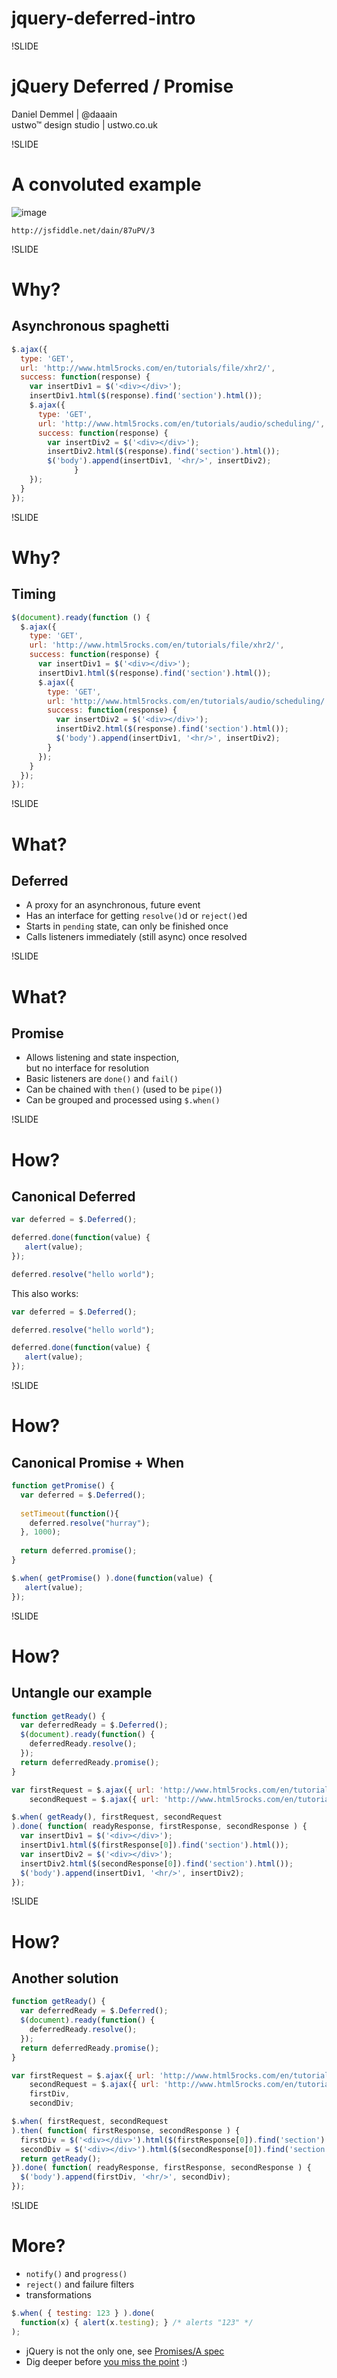 # jquery-deferred-intro

!SLIDE

# jQuery Deferred / Promise

Daniel Demmel | @daaain  
ustwo™ design studio | ustwo.co.uk

!SLIDE

# A convoluted example

![image](images/example.png)

`http://jsfiddle.net/dain/87uPV/3`

!SLIDE

# Why?

## Asynchronous spaghetti

``` javascript
$.ajax({
  type: 'GET',
  url: 'http://www.html5rocks.com/en/tutorials/file/xhr2/',
  success: function(response) {
    var insertDiv1 = $('<div></div>');
    insertDiv1.html($(response).find('section').html());
    $.ajax({
      type: 'GET',
      url: 'http://www.html5rocks.com/en/tutorials/audio/scheduling/',
      success: function(response) {
        var insertDiv2 = $('<div></div>');
        insertDiv2.html($(response).find('section').html());
        $('body').append(insertDiv1, '<hr/>', insertDiv2);
              } 
    });
  } 
});
```

!SLIDE

# Why?

## Timing

``` javascript
$(document).ready(function () {
  $.ajax({
    type: 'GET',
    url: 'http://www.html5rocks.com/en/tutorials/file/xhr2/',
    success: function(response) {
      var insertDiv1 = $('<div></div>');
      insertDiv1.html($(response).find('section').html());
      $.ajax({
        type: 'GET',
        url: 'http://www.html5rocks.com/en/tutorials/audio/scheduling/',
        success: function(response) {
          var insertDiv2 = $('<div></div>');
          insertDiv2.html($(response).find('section').html());
          $('body').append(insertDiv1, '<hr/>', insertDiv2);
        }
      });
    }
  });
});
```

!SLIDE

# What?

## Deferred

* A proxy for an asynchronous, future event
* Has an interface for getting `resolve()`d or `reject()`ed
* Starts in `pending` state, can only be finished once
* Calls listeners immediately (still async) once resolved

!SLIDE

# What?

## Promise

* Allows listening and state inspection,  
but no interface for resolution
* Basic listeners are `done()` and `fail()`
* Can be chained with `then()` (used to be `pipe()`)
* Can be grouped and processed using `$.when()`

!SLIDE

# How?

## Canonical Deferred

``` javascript
var deferred = $.Deferred();

deferred.done(function(value) {
   alert(value);
});

deferred.resolve("hello world");
```

This also works:

``` javascript
var deferred = $.Deferred();

deferred.resolve("hello world");

deferred.done(function(value) {
   alert(value);
});
```

!SLIDE

# How?

## Canonical Promise + When

``` javascript
function getPromise() {
  var deferred = $.Deferred();
  
  setTimeout(function(){
    deferred.resolve("hurray");
  }, 1000);
  
  return deferred.promise();
}

$.when( getPromise() ).done(function(value) {
   alert(value);
});
```

!SLIDE

# How?

## Untangle our example

``` javascript
function getReady() {
  var deferredReady = $.Deferred();
  $(document).ready(function() {
    deferredReady.resolve();
  });
  return deferredReady.promise();
}

var firstRequest = $.ajax({ url: 'http://www.html5rocks.com/en/tutorials/file/xhr2/' }),
    secondRequest = $.ajax({ url: 'http://www.html5rocks.com/en/tutorials/audio/scheduling/' });

$.when( getReady(), firstRequest, secondRequest
).done( function( readyResponse, firstResponse, secondResponse ) {
  var insertDiv1 = $('<div></div>');
  insertDiv1.html($(firstResponse[0]).find('section').html());
  var insertDiv2 = $('<div></div>');
  insertDiv2.html($(secondResponse[0]).find('section').html());
  $('body').append(insertDiv1, '<hr/>', insertDiv2);
});
```

!SLIDE

# How?

## Another solution

``` javascript
function getReady() {
  var deferredReady = $.Deferred();
  $(document).ready(function() {
    deferredReady.resolve();
  });
  return deferredReady.promise();
}

var firstRequest = $.ajax({ url: 'http://www.html5rocks.com/en/tutorials/file/xhr2/' }),
    secondRequest = $.ajax({ url: 'http://www.html5rocks.com/en/tutorials/audio/scheduling/' }),
    firstDiv,
    secondDiv;

$.when( firstRequest, secondRequest
).then( function( firstResponse, secondResponse ) {
  firstDiv = $('<div></div>').html($(firstResponse[0]).find('section').html());
  secondDiv = $('<div></div>').html($(secondResponse[0]).find('section').html());
  return getReady();
}).done( function( readyResponse, firstResponse, secondResponse ) {
  $('body').append(firstDiv, '<hr/>', secondDiv);
});
```


!SLIDE

# More?

* `notify()` and `progress()`
* `reject()` and failure filters
* transformations
``` javascript
$.when( { testing: 123 } ).done(
  function(x) { alert(x.testing); } /* alerts "123" */
);
```
* jQuery is not the only one, see [Promises/A spec](http://wiki.commonjs.org/wiki/Promises/A)
* Dig deeper before [you miss the point](http://domenic.me/2012/10/14/youre-missing-the-point-of-promises/) :)